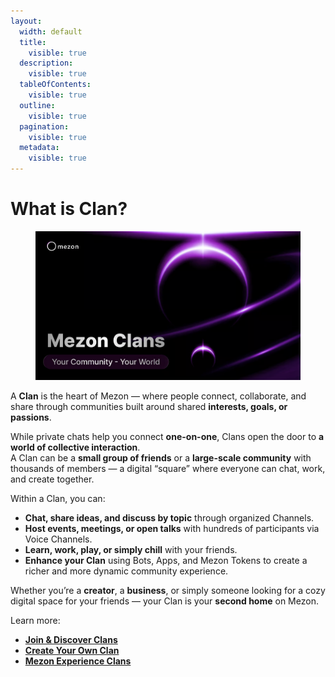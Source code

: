 ```yaml
---
layout:
  width: default
  title:
    visible: true
  description:
    visible: true
  tableOfContents:
    visible: true
  outline:
    visible: true
  pagination:
    visible: true
  metadata:
    visible: true
---
```


# What is Clan?

<figure><img src="../.gitbook/assets/image (110).png" alt=""><figcaption></figcaption></figure>

A **Clan** is the heart of Mezon — where people connect, collaborate, and share through communities built around shared **interests, goals, or passions**.

While private chats help you connect **one-on-one**, Clans open the door to **a world of collective interaction**.\
A Clan can be a **small group of friends** or a **large-scale community** with thousands of members — a digital “square” where everyone can chat, work, and create together.

Within a Clan, you can:

* **Chat, share ideas, and discuss by topic** through organized Channels.
* **Host events, meetings, or open talks** with hundreds of participants via Voice Channels.
* **Learn, work, play, or simply chill** with your friends.
* **Enhance your Clan** using Bots, Apps, and Mezon Tokens to create a richer and more dynamic community experience.

Whether you’re a **creator**, a **business**, or simply someone looking for a cozy digital space for your friends — your Clan is your **second home** on Mezon.

Learn more:

* [**Join & Discover Clans**](join-and-explore-clans.md)
* [**Create Your Own Clan**](create-your-own-clan/)
* [**Mezon Experience Clans**](mezon-experience-clans/)
